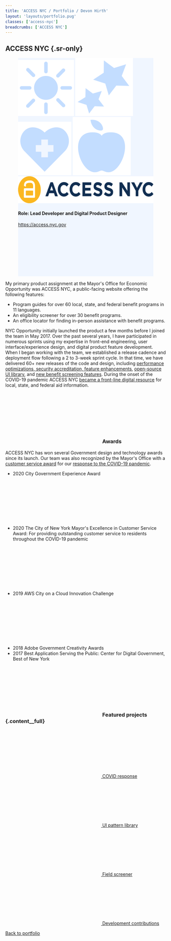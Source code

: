 ```yaml
---
title: 'ACCESS NYC / Portfolio / Devon Hirth'
layout: 'layouts/portfolio.pug'
classes: ['access-nyc']
breadcrumbs: ['ACCESS NYC']
---
```


## ACCESS NYC {.sr-only}

<figure class="figure -mx-3 tablet:mx-0 mt-0" style="background-color: #F0F6FF">
  <div class="figure__matte">
    <img class="absolute top-0 left-0 mt-8 mis-8 hidden large:block" src="/img/anyc-icon-enrichment.svg" width="175" height="175" loading="lazy" />
    <img class="absolute bottom-0 left-0 mb-8 mis-8 hidden large:block" src="/img/anyc-icon-people-with-disabilities.svg" width="181" height="181" loading="lazy" />
    <img class="absolute top-0 right-0 mt-8 mie-8 hidden large:block" src="/img/anyc-icon-health.svg" width="167" height="167" loading="lazy" />
    <img class="absolute bottom-0 right-0 mb-8 mie-8 hidden large:block" src="/img/anyc-icon-food.svg" width="182" height="182" loading="lazy" />
    <div class="absolute flex flex-col justify-center items-center px-4 w-full h-full" style="color: #112E51">
      <img class="large:mb-6" src="/img/anyc-logo-standard.svg" width="505" height="84" loading="lazy" />
    </div>
  </div>

  <figcaption>
    <h4 class="h5 mb-3">Role: Lead Developer and Digital Product Designer</h4>
    <p><a class="btn btn-primary figure__cta" href="https://access.nyc.gov"target="_blank" rel="noopener nofollow noreferrer">https://access.nyc.gov <svg class="icon mis-half" aria-hidden="true"><use xlink:href="#tabler-external-link"></use></svg></a>
  </figcaption>
</figure>

My primary product assignment at the Mayor's Office for Economic Opportunity was ACCESS NYC, a public-facing website offering the following features:

* Program guides for over 60 local, state, and federal benefit programs in 11 languages.
* An eligibility screener for over 30 benefit programs.
* An office locator for finding in-person assistance with benefit programs.

NYC Opportunity initially launched the product a few months before I joined the team in May 2017. Over the past several years, I have participated in numerous sprints using my expertise in front-end engineering, user interface/experience design, and digital product feature development. When I began working with the team, we established a release cadence and deployment flow following a 2 to 3-week sprint cycle. In that time, we have delivered 60+ new releases of the code and design, including [performance optimizations, security accreditation, feature enhancements](/portfolio/access-nyc/development-contributions), [open-source UI library](/portfolio/access-nyc/ui-pattern-library), and [new benefit screening features](/portfolio/access-nyc/field-screener). During the onset of the COVID-19 pandemic ACCESS NYC [became a front-line digital resource](/portfolio/access-nyc/covid-response) for local, state, and federal aid information.

### <a class="flex mie-1 no-underline" id="awards" href="#awards"><svg class="icon" aria-hidden="true"><use xlink:href="#tabler-award"></use></svg></a> Awards

ACCESS NYC has won several Government design and technology awards since its launch. Our team was also recognized by the Mayor's Office with a <a href="https://www1.nyc.gov/site/operations/services/2020-excellence-in-customer-service-awards.page" rel="noopener nofollow" target="_blank">customer service award</a> for our <a href="/portfolio/access-nyc/covid-response">response to the COVID-19 pandemic</a>.

* 2020 City Government Experience Award <a href="https://www.govtech.com/cdg/government-experience/Government-Experience-Awards-2020-Winners-Announced.html"  rel="noopener nofollow" target="_blank" class="inline-flex align-text-bottom"><svg class="icon" aria-hidden="true"><use xlink:href="#tabler-external-link"></use></svg></a>
* 2020 The City of New York Mayor's Excellence in Customer Service Award: For providing outstanding customer service to residents throughout the COVID-19 pandemic <a href="https://www1.nyc.gov/site/operations/services/2020-excellence-in-customer-service-awards.page"  rel="noopener nofollow" target="_blank" class="inline-flex align-text-bottom"><svg class="icon" aria-hidden="true"><use xlink:href="#tabler-external-link"></use></svg></a>
* 2019 AWS City on a Cloud Innovation Challenge <a href="https://www.bodyworn.com/news/2019/12/4/announcing-the-2019-aws-city-on-a-cloud-innovation-challenge-winners" rel="noopener nofollow" target="_blank" class="inline-flex align-text-bottom"><svg class="icon" aria-hidden="true"><use xlink:href="#tabler-external-link"></use></svg></a>
* 2018 Adobe Government Creativity Awards
* 2017 Best Application Serving the Public: Center for Digital Government, Best of New York

### <a class="flex mie-1 no-underline" id="featured-projects" href="#featured-projects"><svg class="icon" aria-hidden="true"><use xlink:href="#tabler-folders"></use></svg></a> Featured projects {.content__full}

<nav class="content__full grid grid-cols-1 tablet:grid-cols-2 gap-3 mb-8" aria-label="Project Navigation">
  <a class="btn border-4 m-0 h-30vh desktop:h-30vh min-h-xsmall w-full flex-col items-center justify-center" href="/portfolio/access-nyc/covid-response">
    <svg class="icon w-5 h-5 mie-1" aria-hidden="true">
      <use xlink:href="#tabler-folder"></use>
    </svg>
    <span class="h3 primary font-normal m-0 my-1 text-center">COVID response</span>
  </a>

  <a class="btn border-4 m-0 h-30vh desktop:h-30vh min-h-xsmall w-full flex-col items-center justify-center" href="/portfolio/access-nyc/ui-pattern-library">
    <svg class="icon w-5 h-5 mie-1" aria-hidden="true">
      <use xlink:href="#tabler-folder"></use>
    </svg>
    <span class="h3 primary font-normal m-0 my-1 text-center">UI pattern library</span>
  </a>

  <a class="btn border-4 m-0 h-30vh desktop:h-30vh min-h-xsmall w-full flex-col items-center justify-center" href="/portfolio/access-nyc/field-screener">
    <svg class="icon w-5 h-5 mie-1" aria-hidden="true">
      <use xlink:href="#tabler-folder"></use>
    </svg>
    <span class="h3 primary font-normal m-0 my-1 text-center">Field screener</span>
  </a>

  <a class="btn border-4 m-0 h-30vh desktop:h-30vh min-h-xsmall w-full flex-col items-center justify-center" href="/portfolio/access-nyc/development-contributions">
    <svg class="icon w-5 h-5 mie-1" aria-hidden="true">
      <use xlink:href="#tabler-folder"></use>
    </svg>
    <span class="h3 primary font-normal m-0 my-1 text-center">Development contributions</span>
  </a>
</nav>

[Back to portfolio](/portfolio)
